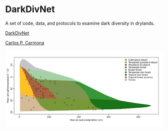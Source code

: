 # DarkDivNet
A set of code, data, and protocols to examine dark diversity in drylands.  

[DarkDivNet](https://shiny.botany.ut.ee/DarkDivNet/)

[Carlos P. Carmona](mailto:darkdivnet@ut.ee)

![](./Whittaker.png)